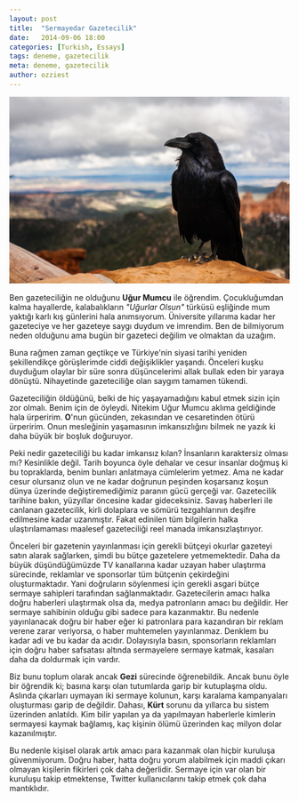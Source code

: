 ```yaml
---
layout: post
title:  "Sermayedar Gazetecilik"
date:   2014-09-06 18:00
categories: [Turkish, Essays]
tags: deneme, gazetecilik
meta: deneme, gazetecilik
author: ozziest
---
```


<a href="https://pixabay.com/en/crow-raven-bird-black-animal-828944/" target="_blank">
    <img src="/images/posts/10.jpg" class="center" />
</a>

Ben gazeteciliğin ne olduğunu <strong>Uğur Mumcu</strong> ile öğrendim. Çocukluğumdan kalma hayallerde, kalabalıkların <em>"Uğurlar Olsun"</em> türküsü eşliğinde mum yaktığı karlı kış günlerini hala anımsıyorum. Üniversite yıllarıma kadar her gazeteciye ve her gazeteye saygı duydum ve imrendim. Ben de bilmiyorum neden olduğunu ama bugün bir gazeteci değilim ve olmaktan da uzağım.  

Buna rağmen zaman geçtikçe ve Türkiye'nin siyasi tarihi yeniden şekillendikçe görüşlerimde ciddi değişiklikler yaşandı. Önceleri kuşku duyduğum olaylar bir süre sonra düşüncelerimi allak bullak eden bir yaraya dönüştü. Nihayetinde gazeteciliğe olan saygım tamamen tükendi.

Gazeteciliğin öldüğünü, belki de hiç yaşayamadığını kabul etmek sizin için zor olmalı. Benim için de öyleydi. Nitekim Uğur Mumcu aklıma geldiğinde hala ürperirim. <strong>O</strong>'nun gücünden, zekasından ve cesaretinden ötürü ürperirim. Onun mesleğinin yaşamasının imkansızlığını bilmek ne yazık ki daha büyük bir boşluk doğuruyor.

Peki nedir gazeteciliği bu kadar imkansız kılan? İnsanların karaktersiz olması mı? Kesinlikle değil. Tarih boyunca öyle dehalar ve cesur insanlar doğmuş ki bu topraklarda, benim bunları anlatmaya cümlelerim yetmez. Ama ne kadar cesur olursanız olun ve ne kadar doğrunun peşinden koşarsanız koşun dünya üzerinde değiştiremediğimiz paranın gücü gerçeği var. Gazetecilik tarihine bakın, yüzyıllar öncesine kadar gideceksiniz. Savaş haberleri ile canlanan gazetecilik, kirli dolaplara ve sömürü tezgahlarının deşifre edilmesine kadar uzanmıştır. Fakat edinilen tüm bilgilerin halka ulaştırılamaması maalesef gazeteciliği reel manada imkansızlaştırıyor.

Önceleri bir gazetenin yayınlanması için gerekli bütçeyi okurlar gazeteyi satın alarak sağlarken, şimdi bu bütçe gazetelere yetmemektedir. Daha da büyük düşündüğümüzde TV kanallarına kadar uzayan haber ulaştırma sürecinde, reklamlar ve sponsorlar tüm bütçenin çekirdeğini oluşturmaktadır. Yani doğruların söylenmesi için gerekli asgari bütçe sermaye sahipleri tarafından sağlanmaktadır. Gazetecilerin amacı halka doğru haberleri ulaştırmak olsa da, medya patronların amacı bu değildir. Her sermaye sahibinin olduğu gibi sadece para kazanmaktır. Bu nedenle yayınlanacak doğru bir haber eğer ki patronlara para kazandıran bir reklam verene zarar veriyorsa, o haber muhtemelen yayınlanmaz. Denklem bu kadar adi ve bu kadar  da acıdır. Dolayısıyla basın, sponsorların reklamları için doğru haber safsatası altında sermayelere sermaye katmak, kasaları daha da doldurmak için vardır.

Biz bunu toplum olarak ancak <strong>Gezi</strong> sürecinde öğrenebildik. Ancak bunu öyle bir öğrendik ki; basına karşı olan tutumlarda garip bir kutuplaşma oldu. Aslında çıkarları uymayan iki sermaye kolunun, karşı karalama kampanyaları oluşturması garip de değildir. Dahası, <strong>Kürt</strong> sorunu da yıllarca bu sistem üzerinden anlatıldı. Kim bilir yapılan ya da yapılmayan haberlerle kimlerin sermayesi kaymak bağlamış, kaç kişinin ölümü üzerinden kaç milyon dolar kazanılmıştır.

Bu nedenle kişisel olarak artık amacı para kazanmak olan hiçbir kuruluşa güvenmiyorum. Doğru haber, hatta doğru yorum alabilmek için maddi çıkarı olmayan kişilerin fikirleri çok daha değerlidir. Sermaye için var olan bir kuruluşu takip etmektense, Twitter kullanıcılarını takip etmek çok daha mantıklıdır.